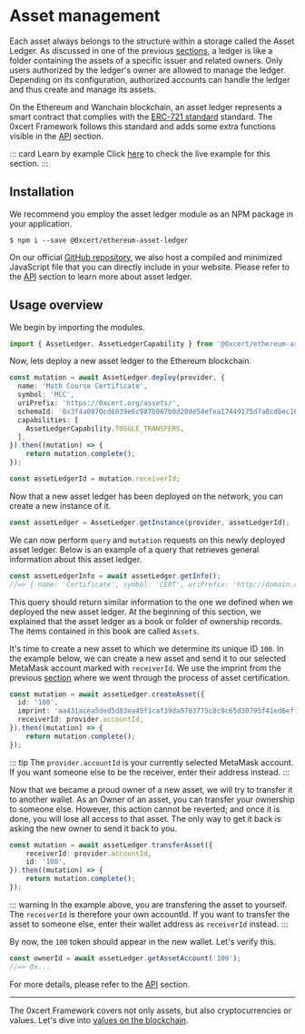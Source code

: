 # Asset management

Each asset always belongs to the structure within a storage called the Asset Ledger. As discussed in one of the previous [sections](/guide/about-assets.html#explaining-the-concept), a ledger is like a folder containing the assets of a specific issuer and related owners. Only users authorized by the ledger's owner are allowed to manage the ledger. Depending on its configuration, authorized accounts can handle the ledger and thus create and manage its assets.

On the Ethereum and Wanchain blockchain, an asset ledger represents a smart contract that complies with the [ERC-721 standard](https://github.com/ethereum/EIPs/blob/master/EIPS/eip-721.md) standard. The 0xcert Framework follows this standard and adds some extra functions visible in the [API](/api/core.html) section.

::: card Learn by example
Click [here](https://stackblitz.com/edit/asset-management-example) to check the live example for this section.
:::

## Installation

We recommend you employ the asset ledger module as an NPM package in your application.

```shell
$ npm i --save @0xcert/ethereum-asset-ledger
```

On our official [GitHub repository](https://github.com/0xcert/framework), we also host a compiled and minimized JavaScript file that you can directly include in your website. Please refer to the [API](/api/core.html) section to learn more about asset ledger.

## Usage overview

We begin by importing the modules.

```ts
import { AssetLedger, AssetLedgerCapability } from '@0xcert/ethereum-asset-ledger';
```

Now, lets deploy a new asset ledger to the Ethereum blockchain.

```ts
const mutation = await AssetLedger.deploy(provider, {
  name: 'Math Course Certificate',
  symbol: 'MCC',
  uriPrefix: 'https://0xcert.org/assets/',
  schemaId: '0x3f4a0870cd6039e6c987b067b0d28de54efea17449175d7a8cd6ec10ab23cc5d', // base asset schemaId
  capabilities: [
    AssetLedgerCapability.TOGGLE_TRANSFERS,
  ],
}).then((mutation) => {
    return mutation.complete();
});

const assetLedgerId = mutation.receiverId;
```

Now that a new asset ledger has been deployed on the network, you can create a new instance of it.

```ts
const assetLedger = AssetLedger.getInstance(provider, assetLedgerId);
```

We can now perform `query` and `mutation` requests on this newly deployed asset ledger. Below is an example of a query that retrieves general information about this asset ledger.

```ts
const assetLedgerInfo = await assetLedger.getInfo();
//=> { name: 'Certificate', symbol: 'CERT', uriPrefix: 'http://domain.com', schemaId: '239423' }
```

This query should return similar information to the one we defined when we deployed the new asset ledger. At the beginning of this section, we explained that the asset ledger as a book or folder of ownership records. The items contained in this book are called `Assets`.

It's time to create a new asset to which we determine its unique ID `100`. In the example below, we can create a new asset and send it to our selected MetaMask account marked with `receiverId`. We use the imprint from the previous [section](/guide/certification.html#usage-overview) where we went through the process of asset certification.

```ts
const mutation = await assetLedger.createAsset({
  id: '100',
  imprint: 'aa431acea5ded5d83ea45f1caf39da9783775c8c8c65d30795f41ed6eff45e1b',
  receiverId: provider.accountId,
}).then((mutation) => {
    return mutation.complete();
});
```

::: tip
The `provider.accountId` is your currently selected MetaMask account. If you want someone else to be the receiver, enter their address instead.
:::

Now that we became a proud owner of a new asset, we will try to transfer it to another wallet. As an Owner of an asset, you can transfer your ownership to someone else. However, this action cannot be reverted; and once it is done, you will lose all access to that asset. The only way to get it back is asking the new owner to send it back to you.

```ts
const mutation = await assetLedger.transferAsset({
    receiverId: provider.accountId,
    id: '100',
}).then((mutation) => {
    return mutation.complete();
});
```

::: warning
In the example above, you are transfering the asset to yourself. The `receiverId` is therefore your own accountId. If you want to transfer the asset to someone else, enter their wallet address as `receiverId` instead.
:::

By now, the `100` token should appear in the new wallet. Let's verify this.

```ts
const ownerId = await assetLedger.getAssetAccount('100');
//=> 0x...
```

For more details, please refer to the [API](/api/core.html) section.

---

The 0xcert Framework covers not only assets, but also cryptocurrencies or values. Let's dive into [values on the blockchain](/guide/about-cryptocurrency.html).

